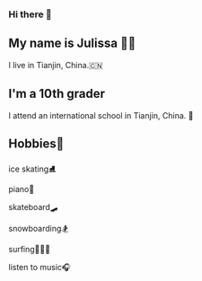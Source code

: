 ### Hi there 👋

<!--
**JulissaHu/JulissaHu** is a ✨ _special_ ✨ repository because its `README.md` (this file) appears on your GitHub profile.

Here are some ideas to get you started:

- 🔭 I’m currently working on ...
- 🌱 I’m currently learning ...
- 👯 I’m looking to collaborate on ...
- 🤔 I’m looking for help with ...
- 💬 Ask me about ...
- 📫 How to reach me: ...
- 😄 Pronouns: ...
- ⚡ Fun fact: ...
-->
## My name is Julissa 👋🏻
I live in Tianjin, China.🇨🇳

## I'm a 10th grader
I attend an international school in Tianjin, China. 🏫

## Hobbies💝
ice skating⛸️

piano🎹

skateboard🛹

snowboarding🏂

surfing🏄🏼‍♀️

listen to music🎧

